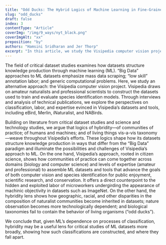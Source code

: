 ```yaml
---
title: "Odd Ducks: The Hybrid Logics of Machine Learning in Fine-Grained Wildlife Classification"
slug: "odd_ducks"
draft: false
index: 3
contentType: "Article"
coverImg: "/img/9_ways/nyt_black.png"
coverImgAlt: "xx"
preposition: "by"
authors: "Hamsini Sridharan and Jer Thorp"
excerpt: "In this article, we study the Visipedia computer vision project, which focuses on collaboration with naturalist communities, as an alternative approach to the extractive and exploitative “Big Data” paradigm of ML datasets. We focus on the processes of classification, labor, and expertise that shape Visipedia’s datasets and tools, including eBird, Merlin, iNaturalist, and NABirds. We argue that logics of hybridity shape Visipedia’s work, showing its possibilities and limitations. We conclude that hybridity is a useful lens for critical studies of ML datasets more broadly."
---
```


The field of critical dataset studies examines how datasets structure knowledge production through machine learning (ML). “Big Data” approaches to ML datasets emphasize mass data scraping; “low skill” annotation labor; and generic computational problems. Here, we study an alternative approach: the Visipedia computer vision project. Visipedia draws on amateur naturalists and professional scientists to construct the datasets used to train and evaluate species identification models. Through interviews and analysis of technical publications, we explore the perspectives on classification, labor, and expertise evinced in Visipedia’s datasets and tools, including eBird, Merlin, iNaturalist, and NABirds. 

Building on literature from critical dataset studies and science and technology studies, we argue that logics of hybridity—of communities of practice; of humans and machines; and of living things vis-a-vis taxonomy—weave throughout Visipedia’s efforts. These logics shape how its datasets structure knowledge production in ways that differ from the “Big Data” paradigm and illuminate the possibilities and challenges of Visipedia’s approach to ML. On the one hand, Visipedia’s approach, rooted in citizen science, shows how communities of practice can come together across domains (biology and computer science) and levels of expertise (amateur and professional) to assemble ML datasets and tools that advance the goals of both computer vision and species identification for public enjoyment, scientific research, and conservation. It offers a direct counterpoint to the hidden and exploited labor of microworkers undergirding the appearance of machinic objectivity in datasets such as ImageNet. On the other hand, the hybridity lens shows how geographic, racial, and other disparities in the composition of naturalist communities become inherited in datasets; nature observation becomes more technologically dependent; and biological taxonomies fail to contain the behavior of living organisms (“odd ducks”). 

We conclude that, given ML’s dependence on processes of classification, hybridity may be a useful lens for critical studies of ML datasets more broadly, showing how such classifications are constructed, and where they fall apart.
